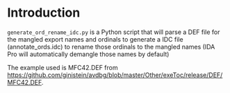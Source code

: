 # Introduction

`generate_ord_rename_idc.py` is a Python script that will parse a DEF file for
the mangled export names and ordinals to generate a IDC file
(annotate_ords.idc) to rename those ordinals to the mangled names (IDA Pro will automatically demangle those names by default)

The example used is MFC42.DEF from
https://github.com/ginistein/avdbg/blob/master/Other/exeToc/release/DEF/MFC42.DEF.
